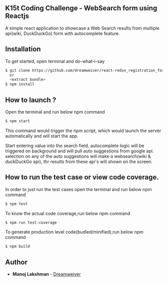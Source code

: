## K15t Coding Challenge - WebSearch form using Reactjs
A simple react application to showcase a Web Search results from multiple api(wiki, DuckDuckGo) form with autocomplete feature.

## Installation
To get started, open terminal and do-what-i-say
```bash
$ git clone https://github.com/dreamweiver/react-redux_registration_form 
  or
  <extract bundle>
$ npm install
```

## How to launch ?

Open the terminal and run below npm command
```bash
$ npm start
```

This command would trigger the npm script, which would launch the server automatically and will start the app.

Start entering value into the search field,  autocomplete logic will be triggered on background and will pull auto suggestions from google api. selection on any of the auto suggestions will make a websearch(wiki & duckDuckGo api), thr results from these api's will shown on the screen.

## How to run the test case or view code coverage.

In order to just run the test cases open the terminal and run below npm command
```bash
$ npm test
```

To know the actual code coverage,run  below npm command
```bash
$ npm run test-coverage
```

To generate production level code(budled/minified),run  below npm command
```bash
$ npm build
```


## Author

* **Manoj Lakshman** - [Dreamweiver](https://github.com/dreamweiver)
